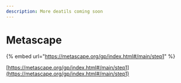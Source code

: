 ```yaml
---
description: More deatils coming soon
---
```


# Metascape





{% embed url="https://metascape.org/gp/index.html#/main/step1" %}

[https://metascape.org/gp/index.html#/main/step1](https://metascape.org/gp/index.html#/main/step1)

